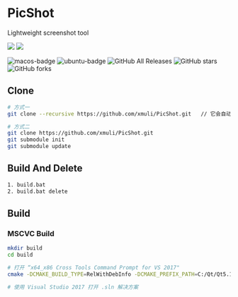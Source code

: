 

# PicShot

Lightweight screenshot tool



![](https://img.shields.io/badge/language-c++-orange.svg) ![](https://img.shields.io/badge/language-Qt-orange.svg)

![macos-badge](https://github.com/xmuli/PicShot/workflows/macos/badge.svg)   ![ubuntu-badge](https://github.com/xmuli/PicShot/workflows/ubuntu/badge.svg)  ![GitHub All Releases](https://img.shields.io/github/downloads/xmuli/PicShot/total)  ![GitHub stars](https://img.shields.io/github/stars/xmuli/PicShot?style=social) ![GitHub forks](https://img.shields.io/github/forks/xmuli/PicShot?style=social) 



## Clone

```bash
# 方式一
git clone --recursive https://github.com/xmuli/PicShot.git   // 它会自动初始化并更新每一个子模块

# 方式二
git clone https://github.com/xmuli/PicShot.git
git submodule init
git submodule update
```



## Build And Delete

```bash
1. build.bat 
2. build.bat delete 
```



## Build

### MSCVC Build

```bash
mkdir build
cd build

# 打开 “x64_x86 Cross Tools Command Prompt for VS 2017"
cmake -DCMAKE_BUILD_TYPE=RelWithDebInfo -DCMAKE_PREFIX_PATH=C:/Qt/Qt5.12.11/5.12.11/msvc2017 -G "Visual Studio 15 2017" -A Win32 ..

# 使用 Visual Studio 2017 打开 .sln 解决方案
```





